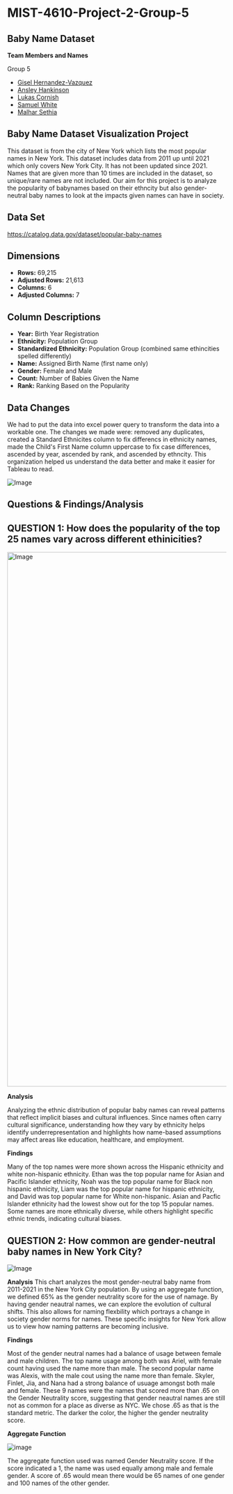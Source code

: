 # MIST-4610-Project-2-Group-5

Baby Name Dataset
-

**Team Members and Names**

Group 5
- [Gisel Hernandez-Vazquez](https://github.com/giselhernandezv/MIST-4610-Project-2-Group-5/tree/main)
- [Ansley Hankinson](https://github.com/ansleyhankinson/Project-2/tree/main)
- [Lukas Cornish](https://github.com/LukasCornish/Project-2)
- [Samuel White](https://github.com/Wykyyd/4610Project2)
- [Malhar Sethia](https://github.com/MalharSethia/Project2MIST4610)

Baby Name Dataset Visualization Project 
-

This dataset is from the city of New York which lists the most popular names in New York. This dataset includes data from 2011 up until 2021 which only covers New York City. It has not been updated since 2021. Names that are given more than 10 times are included in the dataset, so unique/rare names are not included. Our aim for this project is to analyze the popularity of babynames based on their ethncity but also gender-neutral baby names to look at the impacts given names can have in society.


Data Set
-

https://catalog.data.gov/dataset/popular-baby-names

**Dimensions**
-

- **Rows:** 69,215
- **Adjusted Rows:** 21,613
- **Columns:** 6
- **Adjusted Columns:** 7

**Column Descriptions**
-

- **Year:** Birth Year Registration
- **Ethnicity:** Population Group
- **Standardized Ethnicity:** Population Group (combined same ethincities spelled differently)
- **Name:** Assigned Birth Name (first name only)
- **Gender:** Female and Male
- **Count:** Number of Babies Given the Name
- **Rank:** Ranking Based on the Popularity

**Data Changes**
-

We had to put the data into excel power query to transform the data into a workable one.
The changes we made were: removed any duplicates, created a Standard Ethnicites column to fix differencs in ethnicity names, made the Child's First Name column uppercase to fix case differences, ascended by year, ascended by rank, and ascended by ethncity. This organization helped us understand the data better and make it easier for Tableau to read.

![Image](https://github.com/user-attachments/assets/ef16565e-10b0-4fe0-a795-8ca6a46a137f)

Questions & Findings/Analysis
-
**QUESTION 1: How does the popularity of the top 25 names vary across different ethinicities?**
-

<img width="1225" alt="Image" src="https://github.com/user-attachments/assets/4e226ed1-ea89-44b5-bef4-3abf4605b499" />


**Analysis**

Analyzing the ethnic distribution of popular baby names can reveal patterns that reflect implicit biases and cultural influences. Since names often carry cultural significance, understanding how they vary by ethnicity helps identify underrepresentation and highlights how name-based assumptions may affect areas like education, healthcare, and employment.

**Findings**

Many of the top names were more shown across the Hispanic ethnicity and white non-hispanic ethnicity. Ethan was the top popular name for Asian and Pacific Islander ethnicity, Noah was the top popular name for Black non hispanic ethnicity, Liam was the top popular name for hispanic ethnicity, and David was top popular name for White non-hispanic. Asian and Pacfic Islander ethnicity had the lowest show out for the top 15 popular names. Some names are more ethnically diverse, while others highlight specific ethnic trends, indicating cultural biases.

**QUESTION 2: How common are gender-neutral baby names in New York City?**
- 

![Image](https://github.com/user-attachments/assets/057aaea0-f3a9-4f79-827b-5a0fbdc960a7)


**Analysis**
This chart analyzes the most gender-neutral baby name from 2011-2021 in the New York City population. By using an aggregate function, we defined 65% as the gender neutrality score for the use of namage. By having gender neautral names, we can explore the evolution of cultural shifts. This also allows for naming flexbility which portrays a change in society gender norms for names. These specific insights for New York allow us to view how naming patterns are becoming inclusive.

**Findings**

Most of the gender neutral names had a balance of usage between female and male children. The top name usage among both was Ariel, with female count having used the name more than male. The second popular name was Alexis, with the male cout using the name more than female. Skyler, Finlet, Jia, and Nana had a strong balance of usuage amongst both male and female. These 9 names were the names that scored more than .65 on the Gender Neutrality score, suggesting that gender neautral names are still not as common for a place as diverse as NYC. We chose .65 as that is the standard metric. The darker the color, the higher the gender neutrality score. 

**Aggregate Function**

![image](https://github.com/user-attachments/assets/2c5c7104-0978-4b4c-b5b3-46cea809cefe)

The aggregate function used was named Gender Neutrality score. If the score indicated a 1, the name was used equally among male and female gender. A score of .65 would mean there would be 65 names of one gender and 100 names of the other gender.
